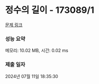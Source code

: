 # 정수의 길이 - 173089/1 

[문제 링크](https://level.goorm.io/exam/173089/%EC%A0%95%EC%88%98%EC%9D%98-%EA%B8%B8%EC%9D%B4/quiz/1) 

### 성능 요약

메모리: 10.02 MB, 시간: 0.02 ms

### 제출 일자

2024년 07월 11일 18:35:30

